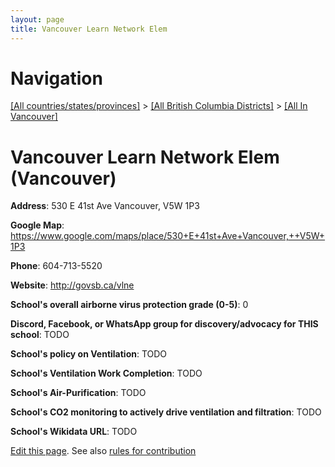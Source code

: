 ```yaml
---
layout: page
title: Vancouver Learn Network Elem
---
```

# Navigation

[[All countries/states/provinces]](../../..) > [[All British Columbia Districts]](../..) > [[All In Vancouver]](..)

# Vancouver Learn Network Elem (Vancouver)

**Address**: 530 E 41st Ave Vancouver,  V5W 1P3

**Google Map**: <https://www.google.com/maps/place/530+E+41st+Ave+Vancouver,++V5W+1P3>

**Phone**: 604-713-5520

**Website**: <http://govsb.ca/vlne>

**School's overall airborne virus protection grade (0-5)**: 0

**Discord, Facebook, or WhatsApp group for discovery/advocacy for THIS school**: TODO

**School's policy on Ventilation**: TODO

**School's Ventilation Work Completion**: TODO

**School's Air-Purification**: TODO

**School's CO2 monitoring to actively drive ventilation and filtration**: TODO

**School's Wikidata URL**: TODO


[Edit this page](https://github.com/ventilate-schools/BC/edit/main/./Vancouver/Vancouver_Learn_Network_Elem.md). See also [rules for contribution](../../../contribution-rules/)